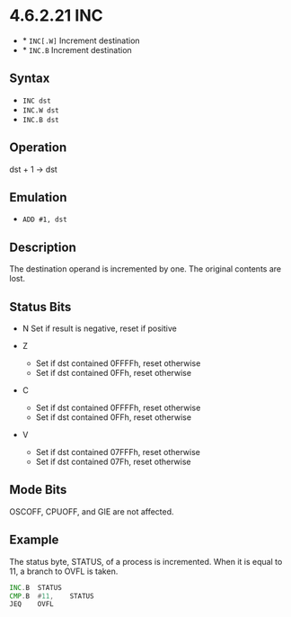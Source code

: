 # 4.6.2.21 INC

- \* `INC[.W]` Increment destination
- \* `INC.B` Increment destination

## Syntax

- `INC dst`
- `INC.W dst`
- `INC.B dst`

## Operation

dst + 1 → dst

## Emulation

- `ADD #1, dst`

## Description

The destination operand is incremented by one. The original contents are lost.

## Status Bits

- N Set if result is negative, reset if positive
- Z
  - Set if dst contained 0FFFFh, reset otherwise
  - Set if dst contained 0FFh, reset otherwise

- C
  - Set if dst contained 0FFFFh, reset otherwise
  - Set if dst contained 0FFh, reset otherwise

- V
  - Set if dst contained 07FFFh, reset otherwise
  - Set if dst contained 07Fh, reset otherwise

## Mode Bits

OSCOFF, CPUOFF, and GIE are not affected.

## Example

The status byte, STATUS, of a process is incremented. When it is equal to 11, a branch to OVFL is taken.

```asm
INC.B  STATUS
CMP.B  #11,    STATUS
JEQ    OVFL
```
